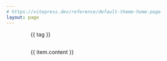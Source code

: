 ```yaml
---
# https://vitepress.dev/reference/default-theme-home-page
layout: page
---
```


<div id="main-page" :class="[show ? 'show' : 'hidden']">
  <div class="space">
    <tag v-for="tag in Object.keys(tagColors)" :class="[currentTag === tag ? 'current-tag' : '']"
      @click="filterArticleByTag(tag)" :color="tagColors[tag]">{{ tag }}</tag>
  </div>
  <div class="article-time-line">
    <div class="time-line">
      <time-line-item v-for="item in article" v-bind="item">
        <template v-slot:header>
          <div>
            <span class="color-span" @click="onLineClick(item)">{{ item.title }} </span>
            <div class="timeline-space" v-if="item.tags">
              <tag v-for="tag in item.tags.split('、')" size="small" :color="tagColors[tag]">
                {{ tag }}
              </tag>
            </div>
          </div>
        </template>
        <template v-slot:footer>
          <div>{{ item.time }}</div>
        </template>
        <div class="time-line-content">{{ item.content }}</div>
      </time-line-item>
    </div>
  </div>
  <rail @visible-change="val => show = val" />
</div>

<script setup>
import { reactive, ref } from 'vue'
import Rail from '@/Rail'
import { origin, tagColors } from './timelines'
import TimeLineItem from '@/TimeLineItem'
import Tag from '@/Tag'

function onLineClick(item) {
  if (item.article_id) {
    window.open('https://juejin.cn/post/' + item.article_id)
  }
}

const show = ref(true)
let currentTag = ref('')
const originCopy = [...origin]
const article = reactive([])

function filterArticleByTag(tag) {
  if (currentTag.value === tag) {
    article.splice(0, article.length, ...originCopy)
    currentTag.value = ''
  } else {
    currentTag.value = tag
    const filtered = originCopy.filter(art => art.tags && art.tags.includes(tag))
    article.splice(0, article.length, ...filtered)
  }
}

article.push(...originCopy)

</script>

<style>
#main-page {
  height: calc(100vh - 64px);
  background-image: url('https://mp-780ec593-98c3-47c6-9328-1690ac79007b.cdn.bspapp.com/images//hero-bg-2x.webp');
  background-repeat: no-repeat;
  background-position: center;
  background-attachment: fixed;
  background-size: cover;
  overflow: auto;
  position: relative;
  left: 0;
  -webkit-background-size: cover;
  -moz-background-size: cover;
  -o-background-size: cover;
  transition: left .4s ease-in-out;
}

.article-time-line {
  width: 100%;
  padding: 16px 64px 64px 64px;
  border-radius: 12px;
  display: flex;
}

.time-line {
  width: 100%;
}

.time-line-content{
    display: -webkit-box;
    overflow: hidden;
    text-overflow: ellipsis;
    -webkit-box-orient: vertical;
    -webkit-line-clamp: 2;
}

.space {
  padding: 0 64px 14px 64px;
  position: sticky;
  z-index: 1;
  width: 100%;
  left: 0;
  top: 0;
  background-color: var(--vp-c-bg);
  display: flex;
  justify-content: flex-start;
  flex-wrap: wrap;
}
.timeline-space{
  display: inline-flex;
  position: relative;
  width: auto;
  margin: 0;
}

#main-page.hidden {
  left: -100%;
}

.current-tag::before {
  content: "✅";
}

.color-span {
  padding-right: 16px;
  cursor: pointer;
}
</style>
